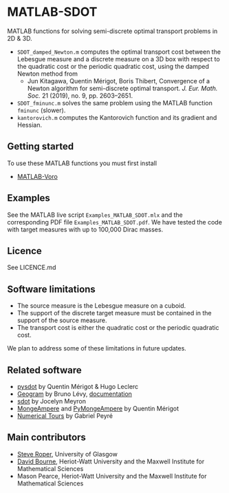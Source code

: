 # MATLAB-SDOT

MATLAB functions for solving semi-discrete optimal transport problems in 2D & 3D.
* ``SDOT_damped_Newton.m`` computes the optimal transport cost between the Lebesgue measure and a discrete measure on a 3D box with respect to the quadratic cost or the periodic quadratic cost, using the damped Newton method from
    * Jun Kitagawa, Quentin Mérigot, Boris Thibert, Convergence of a Newton algorithm for semi-discrete optimal transport. *J. Eur. Math. Soc.* 21 (2019), no. 9, pp. 2603–2651.
* ``SDOT_fminunc.m`` solves the same problem using the MATLAB function ``fminunc`` (slower). 
* ``kantorovich.m`` computes the Kantorovich function and its gradient and Hessian.

## Getting started ##

To use these MATLAB functions you must first install
* [MATLAB-Voro](https://github.com/smr29git/MATLAB-Voro)

## Examples ##

See the MATLAB live script ``Examples_MATLAB_SDOT.mlx`` and the corresponding PDF file ``Examples_MATLAB_SDOT.pdf``. We have tested the code with target measures with up to 100,000 Dirac masses.

## Licence ##

See LICENCE.md

## Software limitations ##

* The source measure is the Lebesgue measure on a cuboid.
* The support of the discrete target measure must be contained in the support of the source measure.
* The transport cost is either the quadratic cost or the periodic quadratic cost.

We plan to address some of these limitations in future updates.

## Related software ##

* [pysdot](https://github.com/sd-ot/pysdot) by Quentin Mérigot & Hugo Leclerc
* [Geogram](https://github.com/BrunoLevy/geogram) by Bruno Lévy, [documentation](https://brunolevy.github.io/geogram/dir_dfcc9fc6d69b9d57f9f159e89cabbae9.html) 
* [sdot](https://github.com/nyorem/sdot) by Jocelyn Meyron
* [MongeAmpere](https://github.com/mrgt/MongeAmpere) and [PyMongeAmpere](https://github.com/mrgt/PyMongeAmpere) by Quentin Mérigot
* [Numerical Tours](https://nbviewer.org/github/gpeyre/numerical-tours/blob/master/matlab/optimaltransp_7_semidiscrete.ipynb)  by Gabriel Peyré

## Main contributors ##

* [Steve Roper](https://www.gla.ac.uk/schools/mathematicsstatistics/staff/stevenroper/#), University of Glasgow
* [David Bourne](http://www.macs.hw.ac.uk/~db92/), Heriot-Watt University and the Maxwell Institute for Mathematical Sciences
* Mason Pearce, Heriot-Watt University and the Maxwell Institute for Mathematical Sciences
